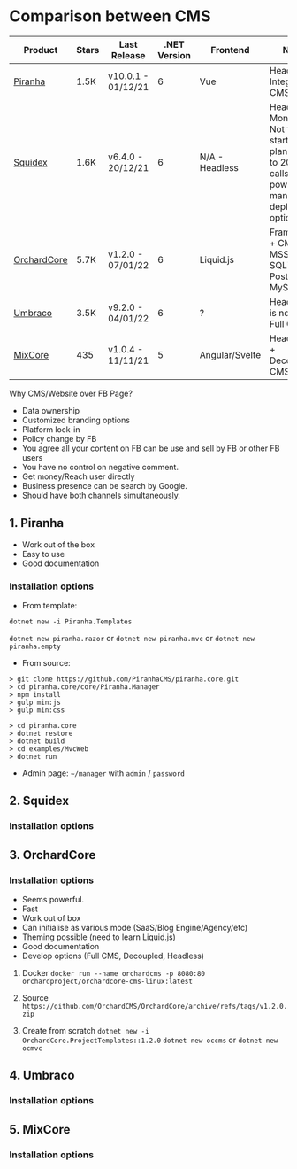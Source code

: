 # Comparison between CMS

Product | Stars | Last Release      | .NET Version | Frontend       | Note
--- |-------|-------------------|--------------|----------------| --- 
[Piranha](piranhacms.org) | 1.5K  | v10.0.1 - 01/12/21 | 6            | Vue            | Headless / Integrated CMS  
[Squidex](squidex.io) | 1.6K  | v6.4.0 - 20/12/21 | 6            | N/A - Headless | Headless, MongoDb, Not free, starter plan limit to 20000 calls, powerful, many deploy options 
[OrchardCore](www.orchardcore.net/) | 5.7K  | v1.2.0 - 07/01/22 | 6            | Liquid.js      | Framework + CMS, MSSQL, SQLite, Postgres, MySQL
[Umbraco](mbraco.com) | 3.5K  | v9.2.0 - 04/01/22 | 6            | ?              | Headless is not free, Full CMS
[MixCore](https://mixcore.org) | 435   | v1.0.4 - 11/11/21 | 5            | Angular/Svelte | Headless + Decoupled CMS

Why CMS/Website over FB Page?
- Data ownership
- Customized branding options
- Platform lock-in
- Policy change by FB
- You agree all your content on FB can be use and sell by FB or other FB users
- You have no control on negative comment.
- Get money/Reach user directly
- Business presence can be search by Google.
- Should have both channels simultaneously.

## 1. Piranha
- Work out of the box
- Easy to use
- Good documentation

### Installation options

- From template:

`dotnet new -i Piranha.Templates`

`dotnet new piranha.razor`
or
`dotnet new piranha.mvc`
or
`dotnet new piranha.empty`

- From source:
```
> git clone https://github.com/PiranhaCMS/piranha.core.git
> cd piranha.core/core/Piranha.Manager
> npm install
> gulp min:js
> gulp min:css

> cd piranha.core
> dotnet restore
> dotnet build
> cd examples/MvcWeb
> dotnet run
```

- Admin page:
`~/manager` with `admin` / `password`

## 2. Squidex

### Installation options

## 3. OrchardCore

### Installation options
- Seems powerful.
- Fast
- Work out of box
- Can initialise as various mode (SaaS/Blog Engine/Agency/etc)
- Theming possible (need to learn Liquid.js)
- Good documentation
- Develop options (Full CMS, Decoupled, Headless)


1. Docker
   `docker run --name orchardcms -p 8080:80 orchardproject/orchardcore-cms-linux:latest`

2. Source
    `https://github.com/OrchardCMS/OrchardCore/archive/refs/tags/v1.2.0.zip`

3. Create from scratch
    `dotnet new -i OrchardCore.ProjectTemplates::1.2.0`
   `dotnet new occms`
    or
   `dotnet new ocmvc`
## 4. Umbraco

### Installation options

## 5. MixCore

### Installation options
